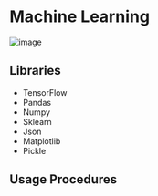 # Machine Learning
![image](https://github.com/user-attachments/assets/3b2dc6dd-3f21-4a6a-93a4-a8d27e68922a)


## Libraries
- TensorFlow
- Pandas
- Numpy
- Sklearn
- Json
- Matplotlib
- Pickle

## Usage Procedures

